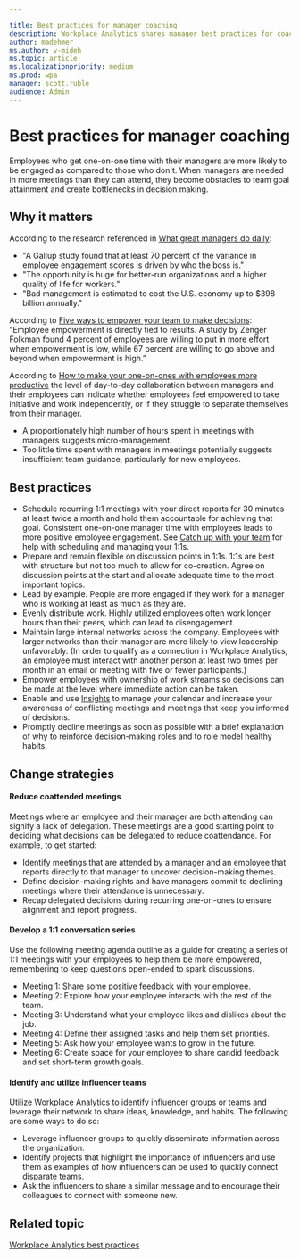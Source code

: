 ```yaml
---

title: Best practices for manager coaching
description: Workplace Analytics shares manager best practices for coaching employees
author: madehmer
ms.author: v-mideh
ms.topic: article
ms.localizationpriority: medium 
ms.prod: wpa
manager: scott.ruble
audience: Admin
---
```


# Best practices for manager coaching

Employees who get one-on-one time with their managers are more likely to be engaged as compared to those who don't. When managers are needed in more meetings than they can attend, they become obstacles to team goal attainment and create bottlenecks in decision making.

## Why it matters

According to the research referenced in [What great managers do daily](https://insights.office.com/productivity/what-great-managers-do-daily/):

* "A Gallup study found that at least 70 percent of the variance in employee engagement scores is driven by who the boss is."
* "The opportunity is huge for better-run organizations and a higher quality of life for workers."
* "Bad management is estimated to cost the U.S. economy up to $398 billion annually."

According to [Five ways to empower your team to make decisions](https://insights.office.com/management-strategy/five-ways-to-empower-your-team-to-make-decisions/): “Employee empowerment is directly tied to results. A study by Zenger Folkman found 4 percent of employees are willing to put in more effort when empowerment is low, while 67 percent are willing to go above and beyond when empowerment is high.”

According to [How to make your one-on-ones with employees more productive](https://insights.office.com/management-strategy/how-to-make-your-one-on-ones-with-employees-more-productive/) the level of day-to-day collaboration between managers and their employees can indicate whether employees feel empowered to take initiative and work independently, or if they struggle to separate themselves from their manager.

* A proportionately high number of hours spent in meetings with managers suggests micro-management.
* Too little time spent with managers in meetings potentially suggests insufficient team guidance, particularly for new employees.

## Best practices

* Schedule recurring 1:1 meetings with your direct reports for 30 minutes at least twice a month and hold them accountable for achieving that goal. Consistent one-on-one manager time with employees leads to more positive employee engagement. See [Catch up with your team](../personal/use/use-the-insights.md#catch-up-with-your-team) for help with scheduling and managing your 1:1s.
* Prepare and remain flexible on discussion points in 1:1s. 1:1s are best with structure but not too much to allow for co-creation. Agree on discussion points at the start and allocate adequate time to the most important topics.
* Lead by example. People are more engaged if they work for a manager who is working at least as much as they are.
* Evenly distribute work. Highly utilized employees often work longer hours than their peers, which can lead to disengagement.
* Maintain large internal networks across the company. Employees with larger networks than their manager are more likely to view leadership unfavorably. (In order to qualify as a connection in Workplace Analytics, an employee must interact with another person at least two times per month in an email or meeting with five or fewer participants.)
* Empower employees with ownership of work streams so decisions can be made at the level where immediate action can be taken.
* Enable and use [Insights](../personal/use/use-the-insights.md#prepare-for-your-meetings) to manage your calendar and increase your awareness of conflicting meetings and meetings that keep you informed of decisions.
* Promptly decline meetings as soon as possible with a brief explanation of why to reinforce decision-making roles and to role model healthy habits.

## Change strategies

#### Reduce coattended meetings

Meetings where an employee and their manager are both attending can signify  a lack of delegation. These meetings are a good starting point to deciding  what decisions can be delegated to reduce coattendance. For example, to get started:

* Identify meetings that are attended by a manager and an employee that reports directly to that manager to uncover decision-making themes.
* Define decision-making rights and have managers commit to declining meetings where their attendance is unnecessary.
* Recap delegated decisions during recurring one-on-ones to ensure alignment and report progress.

#### Develop a 1:1 conversation series

Use the following meeting agenda outline as a guide for creating a series of 1:1 meetings with your employees to help them be more empowered, remembering to keep questions open-ended to spark discussions.

* Meeting 1: Share some positive feedback with your employee.
* Meeting 2: Explore how your employee interacts with the rest of the team.
* Meeting 3: Understand what your employee likes and dislikes about the job.
* Meeting 4: Define their assigned tasks and help them set priorities.
* Meeting 5: Ask how your employee wants to grow in the future.
* Meeting 6: Create space for your employee to share candid feedback and set short-term growth goals.

#### Identify and utilize influencer teams

Utilize Workplace Analytics to identify influencer groups or teams and leverage their network to share ideas, knowledge, and habits. The following are some ways to do so:

* Leverage influencer groups to quickly disseminate information across the organization.
* Identify projects that highlight the importance of influencers and use them as examples of how influencers can be used to quickly connect disparate teams.
* Ask the influencers to share a similar message and to encourage their colleagues to connect with someone new.

## Related topic

[Workplace Analytics best practices](gm-best-practices.md)
